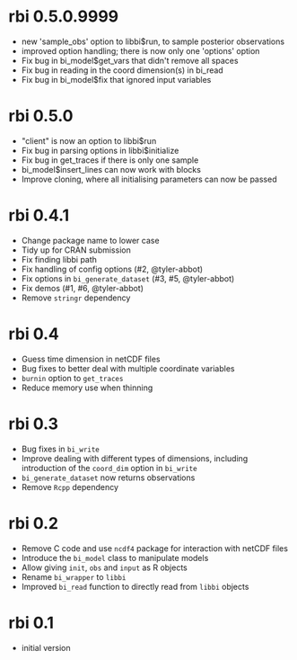 # rbi 0.5.0.9999

* new 'sample_obs' option to libbi$run, to sample posterior observations
* improved option handling; there is now only one 'options' option
* Fix bug in bi_model$get_vars that didn't remove all spaces
* Fix bug in reading in the coord dimension(s) in bi_read
* Fix bug in bi_model$fix that ignored input variables

# rbi 0.5.0

* "client" is now an option to libbi$run
* Fix bug in parsing options in libbi$initialize
* Fix bug in get_traces if there is only one sample
* bi_model$insert_lines can now work with blocks
* Improve cloning, where all initialising parameters can now be passed

# rbi 0.4.1

* Change package name to lower case
* Tidy up for CRAN submission
* Fix finding libbi path
* Fix handling of config options (#2, @tyler-abbot)
* Fix options in `bi_generate_dataset` (#3, #5, @tyler-abbot)
* Fix demos (#1, #6, @tyler-abbot)
* Remove `stringr` dependency

# rbi 0.4

* Guess time dimension in netCDF files
* Bug fixes to better deal with multiple coordinate variables
* `burnin` option to `get_traces`
* Reduce memory use when thinning

# rbi 0.3

* Bug fixes in `bi_write`
* Improve dealing with different types of dimensions, including introduction of the `coord_dim` option in `bi_write`
* `bi_generate_dataset` now returns observations
* Remove `Rcpp` dependency

# rbi 0.2

* Remove C code and use `ncdf4` package for interaction with netCDF files
* Introduce the `bi_model` class to manipulate models
* Allow giving `init`, `obs` and `input` as R objects
* Rename `bi_wrapper` to `libbi`
* Improved `bi_read` function to directly read from `libbi` objects

# rbi 0.1

* initial version
